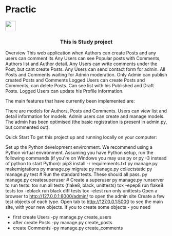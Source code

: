 # Practic
<img src="https://github.com/blackcater/blackcater/raw/main/images/Hi.gif" height="32"/></h1>
<h3 align="center">This is Study project</h3>
Overview
This web application when Authors can create Posts and any users can comment its
Any Users can see Popular posts with Comments, Authors list and Author detail.
Any Users can write comments under the Post, but cant create Posts.
Any Users can send contact form for admin.
All Posts and Comments waiting for Admin moderation. Only Admin can publish created Posts and Comments
Logged Users can create Posts and Comments, can delete Posts. Can see list with his Published and Draft Posts.
Logged Users can update his Profile information.

The main features that have currently been implemented are:

There are models for Authors, Posts and Comments.
Users can view list and detail information for models.
Admin users can create and manage models. The admin has been optimised (the basic registration is present in admin.py, but commented out).

Quick Start
To get this project up and running locally on your computer:

Set up the Python development environment. We recommend using a Python virtual environment.
Assuming you have Python setup, run the following commands (if you're on Windows you may use py or py -3 instead of python to start Python):
pip3 install -r requirements.txt
py manage.py makemigrations
py manage.py migrate
py manage.py collectstatic
py manage.py test # Run the standard tests. These should all pass.
py manage.py createsuperuser # Create a superuser
py manage.py runserver
to run tests:
tox run all tests (flake8, black, unittests)
tox -epep8 run flake8 tests
tox -eblack run black diff tests
tox -etest run only unittests
Open a browser to http://127.0.0.1:8000/admin/ to open the admin site
Create a few test objects of each type.
Open tab to http://127.0.0.1:5000 to see the main site, with your new objects.
If you to create some objects - you need
- first create Users -py manage.py create_users <int>
- after create Posts -py manage.py create_posts <int>
- create Comments -py manage.py create_comments <int>

